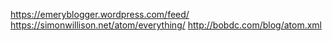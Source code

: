 https://emeryblogger.wordpress.com/feed/
https://simonwillison.net/atom/everything/
http://bobdc.com/blog/atom.xml
